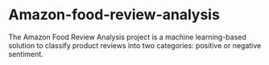# Amazon-food-review-analysis
The Amazon Food Review Analysis project is a machine learning-based solution to classify product reviews into two categories: positive or negative sentiment.
